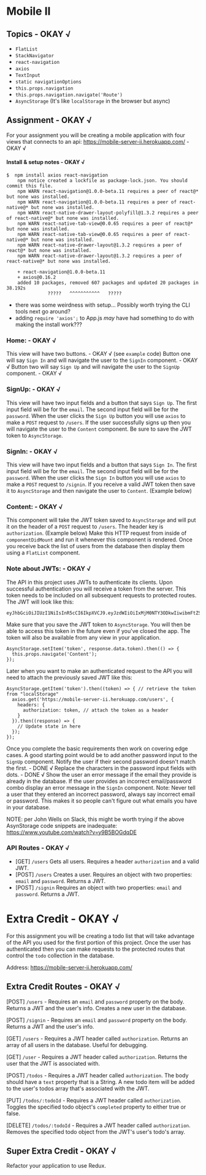 # Mobile II

## Topics - OKAY √

* `FlatList`
* `StackNavigator`
* `react-navigation`
* `axios`
* `TextInput`
* `static navigationOptions`
* `this.props.navigation`
* `this.props.navigation.navigate('Route')`
* `AsyncStorage` (It's like `localStorage` in the browser but async)

## Assignment - OKAY √

For your assignment you will be creating a mobile application with four views that connects to an api:
https://mobile-server-ii.herokuapp.com/ - OKAY √

#### Install & setup notes - OKAY √
```console
$  npm install axios react-navigation
    npm notice created a lockfile as package-lock.json. You should commit this file.
    npm WARN react-navigation@1.0.0-beta.11 requires a peer of react@* but none was installed.
    npm WARN react-navigation@1.0.0-beta.11 requires a peer of react-native@* but none was installed.
    npm WARN react-native-drawer-layout-polyfill@1.3.2 requires a peer of react-native@* but none was installed.
    npm WARN react-native-tab-view@0.0.65 requires a peer of react@* but none was installed.
    npm WARN react-native-tab-view@0.0.65 requires a peer of react-native@* but none was installed.
    npm WARN react-native-drawer-layout@1.3.2 requires a peer of react@* but none was installed.
    npm WARN react-native-drawer-layout@1.3.2 requires a peer of react-native@* but none was installed.

    + react-navigation@1.0.0-beta.11
    + axios@0.16.2
    added 10 packages, removed 607 packages and updated 20 packages in 38.192s
               ?????   ^^^^^^^^^^^   ?????
```

- there was some weirdness with setup... Possibly worth trying the CLI tools next go around?
- adding `require 'axios';` to App.js _may_ have had something to do with making the install work???

### Home: - OKAY √
This view will have two buttons. - OKAY √ (see `example` code)
Button one will say `Sign In` and will navigate the user to the `SignIn` component. - OKAY √
Button two will say `Sign Up` and will navigate the user to the `SignUp` component. - OKAY √

### SignUp: - OKAY √
This view will have two input fields and a button that says `Sign Up`.
The first input field will be for the `email`.
The second input field will be for the `password`.
When the user clicks the `Sign Up` button you will use `axios` to make a `POST` request to `/users`.
If the user successfully signs up then you will navigate the user to the `Content` component.
Be sure to save the JWT token to `AsyncStorage`.

### SignIn: - OKAY √
This view will have two input fields and a button that says `Sign In`.
The first input field will be for the `email`.
The second input field will be for the `password`.
When the user clicks the `Sign In` button you will use `axios` to make a `POST` request to `/signin`.
If you receive a valid JWT token then save it to `AsyncStorage` and then navigate the user to `Content`. (Example below)

### Content: - OKAY √
This component will take the JWT token saved to `AsyncStorage` and will put it on the header of a
`POST` request to `/users`.  The header key is `authorization`. (Example below)
Make this HTTP request from inside of `componentDidMount` and run it whenever this component is rendered.
Once you receive back the list of users from the database then display them using a `FlatList` component.

### Note about JWTs: - OKAY √
The API in this project uses JWTs to authenticate its clients.  Upon successful authentication you will receive a token from the server.  This token needs to be included on all subsequent requests to protected routes.  The JWT will look like this:
```
eyJhbGciOiJIUzI1NiIsInR5cCI6IkpXVCJ9.eyJzdWIiOiIxMjM0NTY3ODkwIiwibmFtZSI6IkpvaG4gRG9lIiwiYWRtaW4iOnRydWV9.TJVA95OrM7E2cBab30RMHrHDcEfxjoYZgeFONFh7HgQ
```

Make sure that you save the JWT token to `AsyncStorage`.  You will then be able to access this token in the future even if you've closed the app.  The token will also be available from any view in your application.

```
AsyncStorage.setItem('token', response.data.token).then(() => {
  this.props.navigate('Content');
});
```
Later when you want to make an authenticated request to the API you will need to attach the previously saved JWT like this:
```
AsyncStorage.getItem('token').then((token) => { // retrieve the token from "localStorage"
  axios.get('https://mobile-server-ii.herokuapp.com/users', {
    headers: {
      authorization: token, // attach the token as a header
    }
  }).then((response) => {
    // Update state in here
  });
});
```
Once you complete the basic requirements then work on covering edge cases.  A good starting point would be to add
another password input to the `SignUp` component.  Notify the user if their second password doesn't match the first. - DONE √
Replace the characters in the password input fields with dots. - DONE √
Show the user an error message if the email they provide is already in the database.
If the user provides an incorrect email/password combo display an error message in the `SignIn` component.
Note: Never tell a user that they entered an incorrect password, always say incorrect email or password.
This makes it so people can't figure out what emails you have in your database.

NOTE: per John Wells on Slack, this might be worth trying if the above AsynStorage code snippets are inadequate:
https://www.youtube.com/watch?v=y9B5BOGdqDE


### API Routes - OKAY √

* [GET] `/users` Gets all users. Requires a header `authorization` and a valid JWT.
* [POST] `/users` Creates a user. Requires an object with two properties: `email` and `password`. Returns a JWT.
* [POST] `/signin` Requires an object with two properties: `email` and `password`. Returns a JWT.



# Extra Credit - OKAY √

For this assignment you will be creating a todo list that will take advantage
of the API you used for the first portion of this project.  Once the user has authenticated then you can make requests to the protected routes that control the `todo` collection in the database.


Address: https://mobile-server-ii.herokuapp.com/

## Extra Credit Routes - OKAY √

[POST] `/users` - Requires an `email` and `password` property on the body.
Returns a JWT and the user's info. Creates a new user in the database.

[POST] `/signin` - Requires an `email` and `password` property on the body.
Returns a JWT and the user's info.

[GET] `/users` - Requires a JWT header called `authorization`.
Returns an array of all users in the database.  Useful for debugging.

[GET] `/user` - Requires a JWT header called `authorization`.
Returns the user that the JWT is associated with.

[POST] `/todos` - Requires a JWT header called `authorization`.
The body should have a `text` property that is a String.
A new todo item will be added to the user's todos array that's associated with the JWT.

[PUT] `/todos/:todoId` - Requires a JWT header called `authorization`.
Toggles the specified todo object's `completed` property to either true or false.

[DELETE] `/todos/:todoId` - Requires a JWT header called `authorization`.
Removes the specified todo object from the JWT's user's todo's array.

## Super Extra Credit - OKAY √

Refactor your application to use Redux.
